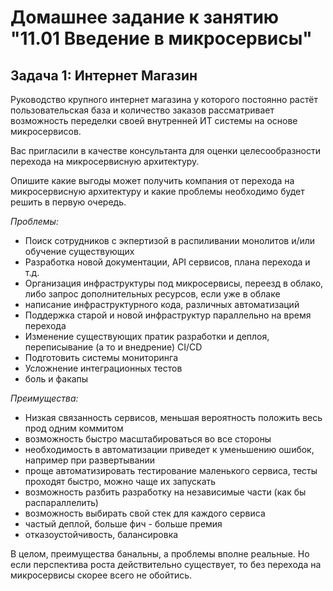 # Домашнее задание к занятию "11.01 Введение в микросервисы"

## Задача 1: Интернет Магазин

Руководство крупного интернет магазина у которого постоянно растёт пользовательская база и количество заказов рассматривает возможность переделки своей внутренней ИТ системы на основе микросервисов. 

Вас пригласили в качестве консультанта для оценки целесообразности перехода на микросервисную архитектуру. 

Опишите какие выгоды может получить компания от перехода на микросервисную архитектуру и какие проблемы необходимо будет решить в первую очередь.


*Проблемы:*
- Поиск сотрудников с экпертизой в распиливании монолитов и/или обучение существующих
- Разработка новой документации, API сервисов, плана перехода и т.д.
- Организация инфраструктуры под микросервисы, переезд в облако, либо запрос дополнительных ресурсов, если уже в облаке
- написание инфраструктурного кода, различных автоматизаций
- Поддержка старой и новой инфраструктур параллельно на время перехода
- Изменение существующих пратик разработки и деплоя, переписывание (а то и внедрение) CI/CD
- Подготовить системы мониторинга
- Усложнение интеграционных тестов
- боль и факапы

*Преимущества:* 
- Низкая связанность сервисов, меньшая вероятность положить весь прод одним коммитом
- возможность быстро масштабироваться во все стороны
- необходимость в автоматизации приведет к уменьшению ошибок, например при развертывании
- проще автоматизировать тестирование маленького сервиса, тесты проходят быстро, можно чаще их запускать
- возможность разбить разработку на независимые части (как бы распараллелить)
- возможность выбирать свой стек для каждого сервиса
- частый деплой, больше фич - больше премия
- отказоустойчивость, балансировка 

В целом, преимущества банальны, а проблемы вполне реальные. Но если перспектива роста действительно существует, то без перехода на микросервисы скорее всего не обойтись.
